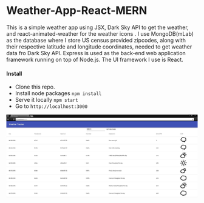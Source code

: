 # Weather-App-React-MERN
This is a simple weather app using JSX, Dark Sky API to get the weather, and react-animated-weather for the weather icons . I use MongoDB(mLab) as the database where I store US census provided zipcodes, along with their respective latitude and longitude coordinates, needed to get weather data fro Dark Sky API. Express is used as the back-end web application framework running on top of Node.js. The UI framework I use is React.

#### Install

- Clone this repo.
- Install node packages `npm install`
- Serve it locally `npm start`
- Go to `http://localhost:3000`

![Screen Shot](https://raw.githubusercontent.com/abe15/Weather-App-React/master/Screenshot.jpg)
